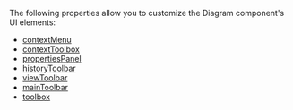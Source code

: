 The following properties allow you to customize the Diagram component's UI elements:
<!--split-->

* [contextMenu](/Documentation/ApiReference/UI_Components/dxDiagram/Configuration/contextMenu/)
* [contextToolbox](/Documentation/ApiReference/UI_Components/dxDiagram/Configuration/contextToolbox/)
* [propertiesPanel](/Documentation/ApiReference/UI_Components/dxDiagram/Configuration/propertiesPanel/)
* [historyToolbar](/Documentation/ApiReference/UI_Components/dxDiagram/Configuration/historyToolbar/)
* [viewToolbar](/Documentation/ApiReference/UI_Components/dxDiagram/Configuration/viewToolbar/)
* [mainToolbar](/Documentation/ApiReference/UI_Components/dxDiagram/Configuration/mainToolbar/)
* [toolbox](/Documentation/ApiReference/UI_Components/dxDiagram/Configuration/toolbox/)